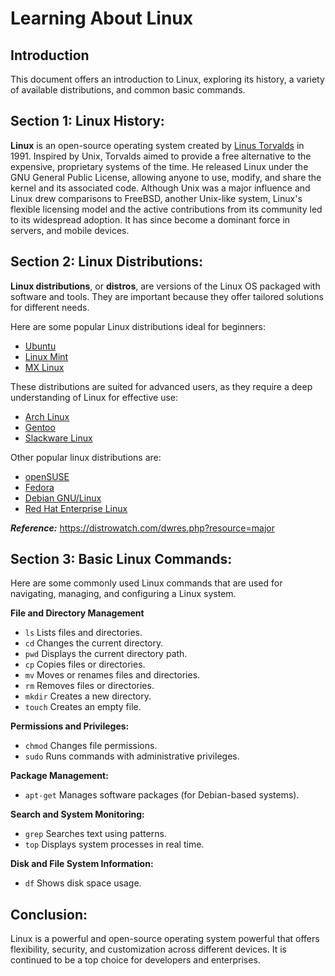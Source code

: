 # Learning About Linux

## Introduction
This document offers an introduction to Linux, exploring its history, a variety of available distributions, and common basic commands.

## Section 1: Linux History:
**Linux** is an open-source operating system created by [Linus Torvalds](https://en.wikipedia.org/wiki/Linus_Torvalds) in 1991. Inspired by Unix, Torvalds aimed to provide a free alternative to the expensive, proprietary systems of the time. He released Linux under the GNU General Public License, allowing anyone to use, modify, and share the kernel and its associated code. Although Unix was a major influence and Linux drew comparisons to FreeBSD, another Unix-like system, Linux's flexible licensing model and the active contributions from its community led to its widespread adoption. It has since become a dominant force in servers, and mobile devices.

## Section 2: Linux Distributions:

**Linux distributions**, or **distros**, are versions of the Linux OS packaged with software and tools. They are important because they offer tailored solutions for different needs.

Here are some popular Linux distributions ideal for beginners:
- [Ubuntu](https://distrowatch.com/dwres.php?resource=major#ubuntu)
- [Linux Mint](https://distrowatch.com/dwres.php?resource=major#mint)
- [MX Linux](https://distrowatch.com/dwres.php?resource=major#mx)

These distributions are suited for advanced users, as they require a deep understanding of Linux for effective use:
- [Arch Linux](https://distrowatch.com/dwres.php?resource=major#arch)
- [Gentoo](https://distrowatch.com/dwres.php?resource=major#gentoo)
- [Slackware Linux](https://distrowatch.com/dwres.php?resource=major#slackware)

Other popular linux distributions are:
- [openSUSE](https://distrowatch.com/dwres.php?resource=major#opensuse)
- [Fedora](https://distrowatch.com/dwres.php?resource=major#fedora)
- [Debian GNU/Linux](https://distrowatch.com/dwres.php?resource=major#debian)
- [Red Hat Enterprise Linux](https://distrowatch.com/dwres.php?resource=major#redhat)

***Reference:*** https://distrowatch.com/dwres.php?resource=major

## Section 3: Basic Linux Commands:

Here are some commonly used Linux commands that are used for navigating, managing, and configuring a Linux system.

**File and Directory Management**
- `ls` Lists files and directories.
- `cd` Changes the current directory.
- `pwd` Displays the current directory path.
- `cp` Copies files or directories.
- `mv` Moves or renames files and directories.
- `rm` Removes files or directories.
- `mkdir` Creates a new directory.
- `touch` Creates an empty file.

**Permissions and Privileges:**
- `chmod` Changes file permissions.
- `sudo` Runs commands with administrative privileges.

**Package Management:**
- `apt-get` Manages software packages (for Debian-based systems).

**Search and System Monitoring:**
- `grep` Searches text using patterns.
- `top` Displays system processes in real time.

**Disk and File System Information:**
- `df` Shows disk space usage.


## Conclusion:
Linux is a powerful and open-source operating system powerful that offers flexibility, security, and customization across different devices. It is continued to be a top choice for developers and enterprises.

